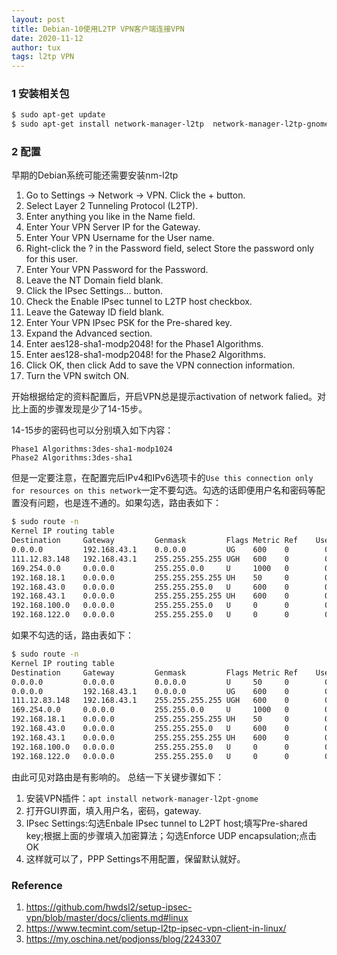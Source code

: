 ```yaml
---
layout: post
title: Debian-10使用L2TP VPN客户端连接VPN
date: 2020-11-12
author: tux
tags: l2tp VPN
---
```


### 1 安装相关包

```bash
$ sudo apt-get update
$ sudo apt-get install network-manager-l2tp  network-manager-l2tp-gnome
```

### 2 配置

早期的Debian系统可能还需要安装nm-l2tp

1. Go to Settings -> Network -> VPN. Click the + button.
2. Select Layer 2 Tunneling Protocol (L2TP).
3. Enter anything you like in the Name field.
4. Enter Your VPN Server IP for the Gateway.
5. Enter Your VPN Username for the User name.
6. Right-click the ? in the Password field, select Store the password only for this user.
7. Enter Your VPN Password for the Password.
8. Leave the NT Domain field blank.
9. Click the IPsec Settings... button.
10. Check the Enable IPsec tunnel to L2TP host checkbox.
11. Leave the Gateway ID field blank.
12. Enter Your VPN IPsec PSK for the Pre-shared key.
13. Expand the Advanced section.
14. Enter aes128-sha1-modp2048! for the Phase1 Algorithms.
15. Enter aes128-sha1-modp2048! for the Phase2 Algorithms.
16. Click OK, then click Add to save the VPN connection information.
17. Turn the VPN switch ON.

开始根据给定的资料配置后，开启VPN总是提示activation of network falied。对比上面的步骤发现是少了14-15步。

14-15步的密码也可以分别填入如下内容：

```
Phase1 Algorithms:3des-sha1-modp1024
Phase2 Algorithms:3des-sha1
```
但是一定要注意，在配置完后IPv4和IPv6选项卡的`Use this connection only for resources on this network`一定不要勾选。勾选的话即便用户名和密码等配置没有问题，也是连不通的。如果勾选，路由表如下：

```bash
$ sudo route -n
Kernel IP routing table
Destination     Gateway         Genmask         Flags Metric Ref    Use Iface
0.0.0.0         192.168.43.1    0.0.0.0         UG    600    0        0 wlp3s0
111.12.83.148   192.168.43.1    255.255.255.255 UGH   600    0        0 wlp3s0
169.254.0.0     0.0.0.0         255.255.0.0     U     1000   0        0 virbr0
192.168.18.1    0.0.0.0         255.255.255.255 UH    50     0        0 ppp0
192.168.43.0    0.0.0.0         255.255.255.0   U     600    0        0 wlp3s0
192.168.43.1    0.0.0.0         255.255.255.255 UH    600    0        0 wlp3s0
192.168.100.0   0.0.0.0         255.255.255.0   U     0      0        0 virbr1
192.168.122.0   0.0.0.0         255.255.255.0   U     0      0        0 virbr0
```
如果不勾选的话，路由表如下：
```bash
$ sudo route -n
Kernel IP routing table
Destination     Gateway         Genmask         Flags Metric Ref    Use Iface
0.0.0.0         0.0.0.0         0.0.0.0         U     50     0        0 ppp0
0.0.0.0         192.168.43.1    0.0.0.0         UG    600    0        0 wlp3s0
111.12.83.148   192.168.43.1    255.255.255.255 UGH   600    0        0 wlp3s0
169.254.0.0     0.0.0.0         255.255.0.0     U     1000   0        0 virbr0
192.168.18.1    0.0.0.0         255.255.255.255 UH    50     0        0 ppp0
192.168.43.0    0.0.0.0         255.255.255.0   U     600    0        0 wlp3s0
192.168.43.1    0.0.0.0         255.255.255.255 UH    600    0        0 wlp3s0
192.168.100.0   0.0.0.0         255.255.255.0   U     0      0        0 virbr1
192.168.122.0   0.0.0.0         255.255.255.0   U     0      0        0 virbr0
```
由此可见对路由是有影响的。
总结一下关键步骤如下：

1. 安装VPN插件：`apt install network-manager-l2pt-gnome`
2. 打开GUI界面，填入用户名，密码，gateway.
3. IPsec Settings:勾选Enbale IPsec tunnel to L2PT host;填写Pre-shared key;根据上面的步骤填入加密算法；勾选Enforce UDP encapsulation;点击OK
4. 这样就可以了，PPP Settings不用配置，保留默认就好。


### Reference

1. https://github.com/hwdsl2/setup-ipsec-vpn/blob/master/docs/clients.md#linux
2. https://www.tecmint.com/setup-l2tp-ipsec-vpn-client-in-linux/
3. https://my.oschina.net/podjonss/blog/2243307
